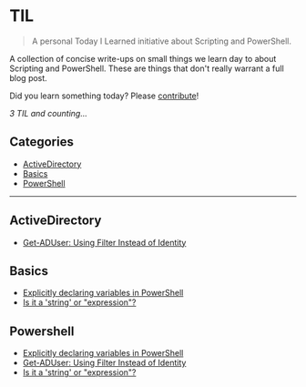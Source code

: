 # TIL

> A personal Today I Learned initiative about Scripting and PowerShell.

A collection of concise write-ups on small things we learn day to about Scripting and PowerShell. These are things that don't really warrant a full blog post.

Did you learn something today? Please [contribute](CONTRIBUTING.md)!

_3 TIL and counting..._

## Categories

<!--- Comment: Handle links to other ares within this document fully inline like below --->

* [ActiveDirectory](#ActiveDirectory "Jump to links listed un the Active Directory category")
* [Basics](#basics "Jump to links listed under the Basics category")
* [PowerShell](#powershell "Jump to links listed under the PowerShell Category")

---

<!--- Comment: Handle links to other other documents as reference links like below --->

## ActiveDirectory

- [Get-ADUser: Using Filter Instead of Identity][url-1]

## Basics

- [Explicitly declaring variables in PowerShell][url-2]
- [Is it a 'string' or "expression"?][url-3]

## Powershell

- [Explicitly declaring variables in PowerShell][url-2]
- [Get-ADUser: Using Filter Instead of Identity][url-1]
- [Is it a 'string' or "expression"?][url-3]

[url-1]: AdUser\Using-filter-instead-of-identity.md
[url-2]: PowerShell-basics\declaring-variables.md
[url-3]: PowerShell-basics\string-or-expression.md
